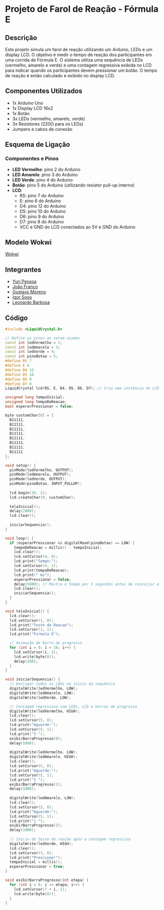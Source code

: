 # Projeto de Farol de Reação - Fórmula E

## Descrição

Este projeto simula um farol de reação utilizando um Arduino, LEDs e um display LCD. O objetivo é medir o tempo de reação dos participantes em uma corrida de Fórmula E. O sistema utiliza uma sequência de LEDs (vermelho, amarelo e verde) e uma contagem regressiva exibida no LCD para indicar quando os participantes devem pressionar um botão. O tempo de reação é então calculado e exibido no display LCD.

## Componentes Utilizados

- 1x Arduino Uno
- 1x Display LCD 16x2
- 1x Botão
- 3x LEDs (vermelho, amarelo, verde)
- 3x Resistores (220Ω para os LEDs)
- Jumpers e cabos de conexão

## Esquema de Ligação

### Componentes e Pinos

- **LED Vermelho**: pino 2 do Arduino
- **LED Amarelo**: pino 3 do Arduino
- **LED Verde**: pino 4 do Arduino
- **Botão**: pino 5 do Arduino (utilizando resistor pull-up interno)
- **LCD**:
  - RS: pino 7 do Arduino
  - E: pino 6 do Arduino
  - D4: pino 12 do Arduino
  - D5: pino 10 do Arduino
  - D6: pino 9 do Arduino
  - D7: pino 8 do Arduino
  - VCC e GND do LCD conectados ao 5V e GND do Arduino

## Modelo Wokwi

[Wokwi](https://wokwi.com/projects/400543340744012801)

## Integrantes 

* [Yuri Pessoa](https://github.com/yurisilpess)
* [João Franco](https://github.com/jota0802)
* [Gustavo Moreno](https://github.com/gus7a2005)
* [Igor Soos](https://github.com/igor-soos)
* [Leonardo Barbosa](https://github.com/LeonBarbosa)

## Código

```cpp
#include <LiquidCrystal.h>

// Define os pinos as serem usados
const int ledVermelho = 2;
const int ledAmarelo = 3;
const int ledVerde = 4;
const int pinoBotao = 5;
#define RS 7
#define E 6
#define D4 12
#define D5 10
#define D6 9
#define D7 8
LiquidCrystal lcd(RS, E, D4, D5, D6, D7); // Cria uma instância do LCD

unsigned long tempoInicial;
unsigned long tempoDeReacao;
bool esperarPressionar = false;

byte customChar[8] = {
  B11111,
  B11111,
  B11111,
  B11111,
  B11111,
  B11111,
  B11111,
  B11111
};

void setup() {
  pinMode(ledVermelho, OUTPUT);
  pinMode(ledAmarelo, OUTPUT);
  pinMode(ledVerde, OUTPUT);
  pinMode(pinoBotao, INPUT_PULLUP);
  
  lcd.begin(16, 2);
  lcd.createChar(0, customChar);
  
  telaInicial();
  delay(2000);
  lcd.clear();
  
  iniciarSequencia();
}

void loop() {
  if (esperarPressionar && digitalRead(pinoBotao) == LOW) {
    tempoDeReacao = millis() - tempoInicial;
    lcd.clear();
    lcd.setCursor(4, 0);
    lcd.print("Tempo:");
    lcd.setCursor(4, 1);
    lcd.print(tempoDeReacao);
    lcd.print(" ms");
    esperarPressionar = false;
    delay(5000); // Mostra o tempo por 5 segundos antes de reiniciar a sequência
    lcd.clear();
    iniciarSequencia();
  }
}

void telaInicial() {
  lcd.clear();
  lcd.setCursor(1, 0);
  lcd.print("Teste de Reacao");
  lcd.setCursor(1, 1);
  lcd.print("Formula E");

  // Animação de barra de progresso
  for (int i = 0; i < 16; i++) {
    lcd.setCursor(i, 1);
    lcd.write(byte(0));
    delay(100);
  }
}

void iniciarSequencia() {
  // Desligar todos os LEDs no início da sequência
  digitalWrite(ledVermelho, LOW);
  digitalWrite(ledAmarelo, LOW);
  digitalWrite(ledVerde, LOW);

  // Contagem regressiva com LEDs, LCD e barras de progresso
  digitalWrite(ledVermelho, HIGH);
  lcd.clear();
  lcd.setCursor(5, 0);
  lcd.print("Aguarde:");
  lcd.setCursor(5, 1);
  lcd.print("3 ");
  exibirBarraProgresso(0);
  delay(1000);
  
  digitalWrite(ledVermelho, LOW);
  digitalWrite(ledAmarelo, HIGH);
  lcd.clear();
  lcd.setCursor(5, 0);
  lcd.print("Aguarde:");
  lcd.setCursor(5, 1);
  lcd.print("2 ");
  exibirBarraProgresso(1);
  delay(1000);
  
  digitalWrite(ledAmarelo, LOW);
  lcd.clear();
  lcd.setCursor(5, 0);
  lcd.print("Aguarde:");
  lcd.setCursor(5, 1);
  lcd.print("1 ");
  exibirBarraProgresso(2);
  delay(1000);
  
  // Início do teste de reação após a contagem regressiva
  digitalWrite(ledVerde, HIGH);
  lcd.clear();
  lcd.setCursor(3, 0);
  lcd.print("Pressione!");
  tempoInicial = millis();
  esperarPressionar = true;
}

void exibirBarraProgresso(int etapa) {
  for (int i = 0; i <= etapa; i++) {
    lcd.setCursor(7 + i, 1);
    lcd.write(byte(0));
  }
}